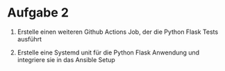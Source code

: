 # Aufgabe 2

1. Erstelle einen weiteren Github Actions Job, der die Python Flask Tests ausführt

2. Erstelle eine Systemd unit für die Python Flask Anwendung und integriere sie in das Ansible Setup
